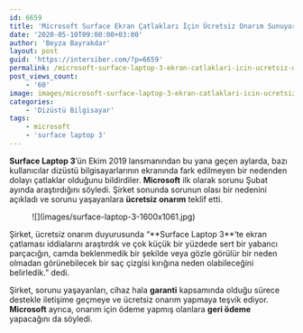 ```yaml
---
id: 6659
title: 'Microsoft Surface Ekran Çatlakları İçin Ücretsiz Onarım Sunuyor'
date: '2020-05-10T09:00:00+03:00'
author: 'Beyza Bayrakdar'
layout: post
guid: 'https://intersiber.com/?p=6659'
permalink: /microsoft-surface-laptop-3-ekran-catlaklari-icin-ucretsiz-onarim-sunuyor/
post_views_count:
    - '60'
image: images/microsoft-surface-laptop-3-ekran-catlaklari-icin-ucretsiz-onarim-sunuyor-1.jpg
categories:
    - 'Dizüstü Bilgisayar'
tags:
    - microsoft
    - 'surface laptop 3'
---
```


**Surface Laptop 3**’ün Ekim 2019 lansmanından bu yana geçen aylarda, bazı kullanıcılar dizüstü bilgisayarlarının ekranında fark edilmeyen bir nedenden dolayı çatlaklar olduğunu bildirdiler. **Microsoft** ilk olarak sorunu Şubat ayında araştırdığını söyledi. Şirket sonunda sorunun olası bir nedenini açıkladı ve sorunu yaşayanlara **ücretsiz onarım** teklif etti.

<figure class="wp-block-image size-large">![](images/surface-laptop-3-1600x1061.jpg)</figure>Şirket, ücretsiz onarım duyurusunda “**Surface Laptop 3**‘te ekran çatlaması iddialarını araştırdık ve çok küçük bir yüzdede sert bir yabancı parçacığın, camda beklenmedik bir şekilde veya gözle görülür bir neden olmadan görünebilecek bir saç çizgisi kırığına neden olabileceğini belirledik.” dedi.

Şirket, sorunu yaşayanları, cihaz hala **garanti** kapsamında olduğu sürece destekle iletişime geçmeye ve ücretsiz onarım yapmaya teşvik ediyor. **Microsoft** ayrıca, onarım için ödeme yapmış olanlara **geri ödeme** yapacağını da söyledi.